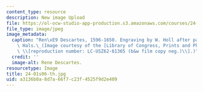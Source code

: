 ```yaml
---
content_type: resource
description: New image Upload
file: https://ol-ocw-studio-app-production.s3.amazonaws.com/courses/24-01-classics-in-western-philosophy-spring-2006/a3136b0a8d7a66f7c23f4525f9d2e409_24-01s06-th.jpg
file_type: image/jpeg
image_metadata:
  caption: "Ren\xE9 Descartes, 1596-1650. Engraving by W. Holl after painting by Franz\
    \ Hals.\_(Image courtesy of the [Library of Congress, Prints and Photographs Division](http://www.loc.gov/rr/print/)\
    \ \\[reproduction number: LC-USZ62-61365 (b&w film copy neg.)\\].)"
  credit: ''
  image-alt: Rene Descartes.
resourcetype: Image
title: 24-01s06-th.jpg
uid: a3136b0a-8d7a-66f7-c23f-4525f9d2e409
---
```

